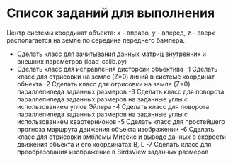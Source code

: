 # Список заданий для выполнения
Центр системы координат объекта: x - вправо, у - вперед, z - вверх располагается на земле по середине переднего бампера. 
- Сделать класс для зачитывания данных матриц внутренних и внешних параметров (load_calib.py)  
- Сделать класс для исправления дисторсии объектива
-1 Сделать класс для отрисовки на земле (Z=0) линий в системе координат объекта
-2 Сделать класс для отрисовки на земле (Z=0) параллепипеда заданных размеров
-3 Сделать класс для поворота параллепипеда заданных размеров на заданные углы с использованием углов Эйлера
-4 Сделать класс для поворота параллепипеда заданных размеров на заданные углы с использованием квартернионов
-5 Сделать класс для простейшего прогноза маршрута движения объекта изображении
-6 Сделать класс для отрисовки эмблемы Миссис и выводе данных о скорости движения объекта и его координатах B, L
-7 Сделать класс для преобразования изображение в BirdsView заданных размеров
